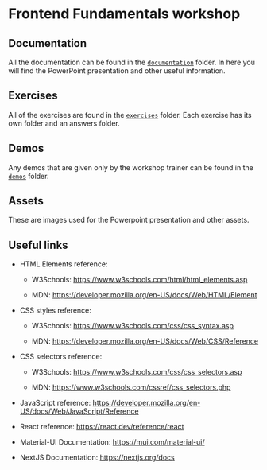 # Frontend Fundamentals workshop

## Documentation

All the documentation can be found in the [`documentation`](/documentation/) folder. In here you will find the
PowerPoint presentation and other useful information.

## Exercises

All of the exercises are found in the [`exercises`](/exercises/) folder. Each exercise has its own folder and an answers
folder.

## Demos

Any demos that are given only by the workshop trainer can be found in the [`demos`](/demos/) folder.

## Assets

These are images used for the Powerpoint presentation and other assets.

## Useful links

- HTML Elements reference:

  - W3Schools: <https://www.w3schools.com/html/html_elements.asp>

  - MDN: <https://developer.mozilla.org/en-US/docs/Web/HTML/Element>

- CSS styles reference:

  - W3Schools: <https://www.w3schools.com/css/css_syntax.asp>

  - MDN: <https://developer.mozilla.org/en-US/docs/Web/CSS/Reference>

- CSS selectors reference:

  - W3Schools: <https://www.w3schools.com/css/css_selectors.asp>

  - MDN: <https://www.w3schools.com/cssref/css_selectors.php>

- JavaScript reference: <https://developer.mozilla.org/en-US/docs/Web/JavaScript/Reference>

- React reference: <https://react.dev/reference/react>

- Material-UI Documentation: <https://mui.com/material-ui/>

- NextJS Documentation: <https://nextjs.org/docs>

